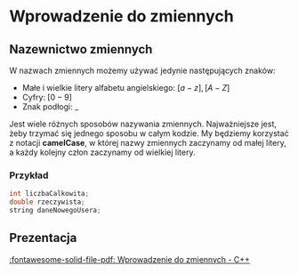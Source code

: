 # Wprowadzenie do zmiennych

## Nazewnictwo zmiennych

W nazwach zmiennych możemy używać jedynie następujących znaków:

* Małe i wielkie litery alfabetu angielskiego: $[a-z],[A-Z]$ 
* Cyfry: $[0-9]$ 
* Znak podłogi: $\_$ 

Jest wiele różnych sposobów nazywania zmiennych. Najważniejsze jest, żeby trzymać się jednego sposobu w całym kodzie. My będziemy korzystać z notacji **camelCase**, w której nazwy zmiennych zaczynamy od małej litery, a każdy kolejny człon zaczynamy od wielkiej litery.

### Przykład

```cpp
int liczbaCalkowita;
double rzeczywista;
string daneNowegoUsera;
```

## Prezentacja

[:fontawesome-solid-file-pdf: Wprowadzenie do zmiennych - C++](../../../assets/Zmienne_cpp.pdf)

